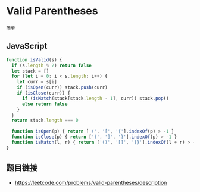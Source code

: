 # Valid Parentheses
`简单`

## JavaScript
```javascript
function isValid(s) {
  if (s.length % 2) return false
  let stack = []
  for (let i = 0; i < s.length; i++) {
    let curr = s[i]
    if (isOpen(curr)) stack.push(curr)
    if (isClose(curr)) {
      if (isMatch(stack[stack.length - 1], curr)) stack.pop()
      else return false
    }
  }
  return stack.length === 0

  function isOpen(p) { return ['(', '[', '{'].indexOf(p) > -1 }
  function isClose(p) { return [')', ']', '}'].indexOf(p) > -1 }
  function isMatch(l, r) { return ['()', '[]', '{}'].indexOf(l + r) > -1 }
}
```

## 题目链接
* https://leetcode.com/problems/valid-parentheses/description
